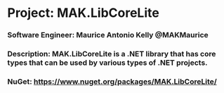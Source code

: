 # Project: MAK.LibCoreLite
### Software Engineer: Maurice Antonio Kelly @MAKMaurice
### Description: MAK.LibCoreLite is a .NET library that has core types that can be used by various types of .NET projects.
### NuGet: https://www.nuget.org/packages/MAK.LibCoreLite/
